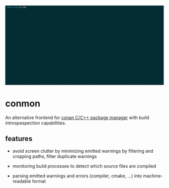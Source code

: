 <p align="center">
  <img src="demo.gif" alt="" />
</p>

# conmon

An alternative frontend for [conan C/C++ package manager](https://github.com/conan-io/conan) with build introspespection capabilities.

## features

* avoid screen clutter by minimizing emitted warnings by filtering and cropping paths, filter duplicate warnings

* monitoring build processes to detect which source files are compiled

* parsing emitted warnings and errors (compiler, cmake, ...) into machine-readable format